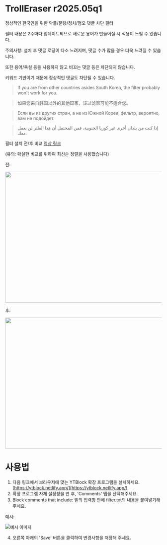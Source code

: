 # TrollEraser r2025.05q1
정상적인 한국인을 위한 악플/분탕/정치/혐오 댓글 차단 필터

필터 내용은 2주마다 업데이트되므로 새로운 용어가 만들어질 시 적용이 느릴 수 있습니다.

주의사항: 설치 후 댓글 로딩이 다소 느려지며, 댓글 수가 많을 경우 더욱 느려질 수 있습니다.

또한 용어/욕설 등을 사용하지 않고 비꼬는 댓글 등은 차단되지 않습니다.

키워드 기반이기 때문에 정상적인 댓글도 차단될 수 있습니다.

> If you are from other countries asides South Korea, the filter probably won't work for you.

> 如果您来自韩国以外的其他国家，该过滤器可能不适合您。

> Если вы из других стран, а не из Южной Кореи, фильтр, вероятно, вам не подойдет.

> إذا كنت من بلدان أخرى غير كوريا الجنوبية، فمن المحتمل أن هذا الفلتر لن يعمل معك.

필터 설치 전/후 비교 [영상 링크](https://www.youtube.com/watch?v=XgrLq9xz0Xg)

(유의: 확실한 비교를 위하여 최신순 정렬을 사용했습니다)

전:

<img src="https://i.imgur.com/pMsvb6Z.png" width=638 height=422 />

후:

<img src="https://i.imgur.com/um5Nl8o.png" width=638 height=422 />

# 사용법
1. 다음 링크에서 브라우저에 맞는 YTBlock 확장 프로그램을 설치하세요. [https://ytblock.netlify.app/](https://ytblock.netlify.app/)
2. 확장 프로그램 자체 설정창을 연 후, 'Comments' 탭을 선택해주세요.
3. Block comments that include: 밑의 입력창 안에 filter.txt의 내용을 붙여넣기해 주세요.

예시:

![예시 이미지](https://i.imgur.com/e2iLYn3.png)

4. 오른쪽 아래의 'Save' 버튼을 클릭하여 변경사항을 저장해 주세요.
